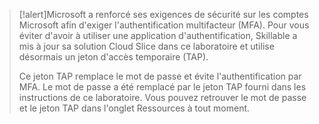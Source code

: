 >[!alert]Microsoft a renforcé ses exigences de sécurité sur les comptes Microsoft afin d'exiger l'authentification multifacteur (MFA). Pour vous éviter d'avoir à utiliser une application d'authentification, Skillable a mis à jour sa solution Cloud Slice dans ce laboratoire et utilise désormais un jeton d'accès temporaire (TAP).
>
> Ce jeton TAP remplace le mot de passe et évite l'authentification par MFA. Le mot de passe a été remplacé par le jeton TAP fourni dans les instructions de ce laboratoire. Vous pouvez retrouver le mot de passe et le jeton TAP dans l'onglet Ressources à tout moment.
